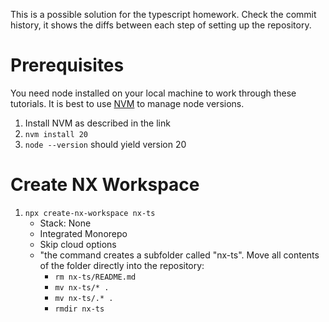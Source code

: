 This is a possible solution for the typescript homework.
Check the commit history, it shows the diffs between each step of setting up the repository.

# Prerequisites

You need node installed on your local machine to work through these tutorials. It is best to use [NVM](https://github.com/nvm-sh/nvm?tab=readme-ov-file#installing-and-updating) to manage node versions.

1. Install NVM as described in the link
1. `nvm install 20`
1. `node --version` should yield version 20

# Create NX Workspace

1.  `npx create-nx-workspace nx-ts`
    - Stack: None
    - Integrated Monorepo
    - Skip cloud options
    - "the command creates a subfolder called "nx-ts". Move all contents of the folder directly into the repository:
      - `rm nx-ts/README.md`
      - `mv nx-ts/* .`
      - `mv nx-ts/.* .`
      - `rmdir nx-ts`

